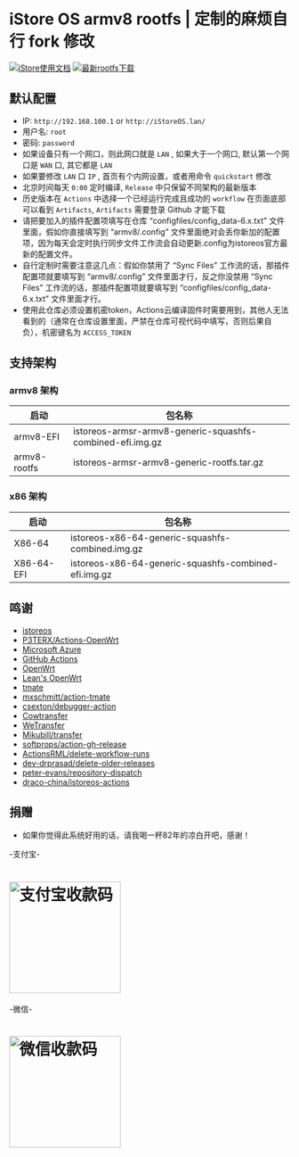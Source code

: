 # iStore OS armv8 rootfs | 定制的麻烦自行 fork 修改

[![iStore使用文档](https://img.shields.io/badge/使用文档-iStore%20OS-brightgreen?style=flat-square)](https://doc.linkease.com/zh/guide/istoreos) [![最新rootfs下载](https://img.shields.io/github.com/lavey404/Actions-iStoreOS-armsr-24.10?style=flat-square&label=最新rootfs下载)](../../releases/latest)


## 默认配置

- IP: `http://192.168.100.1` or `http://iStoreOS.lan/`
- 用户名: `root`
- 密码: `password`
- 如果设备只有一个网口，则此网口就是 `LAN` , 如果大于一个网口, 默认第一个网口是 `WAN` 口, 其它都是 `LAN`
- 如果要修改 `LAN` 口 `IP` , 首页有个内网设置，或者用命令 `quickstart` 修改
- 北京时间每天 `0:00` 定时编译, `Release` 中只保留不同架构的最新版本
- 历史版本在 `Actions` 中选择一个已经运行完成且成功的 `workflow` 在页面底部可以看到 `Artifacts`, `Artifacts` 需要登录 Github 才能下载
- 请把要加入的插件配置项填写在仓库 “configfiles/config_data-6.x.txt” 文件里面，假如你直接填写到 “armv8/.config” 文件里面绝对会丢你新加的配置项，因为每天会定时执行同步文件工作流会自动更新.config为istoreos官方最新的配置文件。
- 自行定制时需要注意这几点：假如你禁用了 “Sync Files” 工作流的话，那插件配置项就要填写到 “armv8/.config” 文件里面才行，反之你没禁用 “Sync Files” 工作流的话，那插件配置项就要填写到 “configfiles/config_data-6.x.txt” 文件里面才行。
- 使用此仓库必须设置机密token，Actions云编译固件时需要用到，其他人无法看到的（通常在仓库设置里面，严禁在仓库可视代码中填写，否则后果自负），机密键名为 `ACCESS_TOKEN`

## 支持架构

### armv8 架构

| 启动          | 包名称                                                       |
| ------------ | -------------------------------------------------------------|
| armv8-EFI    | istoreos-armsr-armv8-generic-squashfs-combined-efi.img.gz    |
| armv8-rootfs | istoreos-armsr-armv8-generic-rootfs.tar.gz                   |


### x86 架构

| 启动       | 包名称                                              |
| ---------- | --------------------------------------------------- |
| X86-64     | istoreos-x86-64-generic-squashfs-combined.img.gz    |
| X86-64-EFI | istoreos-x86-64-generic-squashfs-combined-efi.img.gz |

## 鸣谢

- [istoreos](https://github.com/istoreos/istoreos)
- [P3TERX/Actions-OpenWrt](https://github.com/P3TERX/Actions-OpenWrt)
- [Microsoft Azure](https://azure.microsoft.com)
- [GitHub Actions](https://github.com/features/actions)
- [OpenWrt](https://github.com/openwrt/openwrt)
- [Lean&#39;s OpenWrt](https://github.com/coolsnowwolf/lede)
- [tmate](https://github.com/tmate-io/tmate)
- [mxschmitt/action-tmate](https://github.com/mxschmitt/action-tmate)
- [csexton/debugger-action](https://github.com/csexton/debugger-action)
- [Cowtransfer](https://cowtransfer.com)
- [WeTransfer](https://wetransfer.com/)
- [Mikubill/transfer](https://github.com/Mikubill/transfer)
- [softprops/action-gh-release](https://github.com/softprops/action-gh-release)
- [ActionsRML/delete-workflow-runs](https://github.com/ActionsRML/delete-workflow-runs)
- [dev-drprasad/delete-older-releases](https://github.com/dev-drprasad/delete-older-releases)
- [peter-evans/repository-dispatch](https://github.com/peter-evans/repository-dispatch)
- [draco-china/istoreos-actions](https://github.com/draco-china/istoreos-actions)

## 捐赠
- 如果你觉得此系统好用的话，请我喝一杯82年的凉白开吧，感谢！

-支付宝-
# <img src="https://jihulab.com/xiaomeng9597/webfiles/-/raw/main/zfb.jpg?inline=true" alt="支付宝收款码" width="200" />

-微信-
# <img src="https://jihulab.com/xiaomeng9597/webfiles/-/raw/main/weixin.jpg?inline=true" alt="微信收款码" width="200" />
